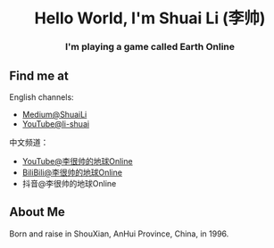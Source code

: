 <h1 align="center">Hello World, I'm Shuai Li (李帅)</h1>
<h3 align="center">I'm playing a game called Earth Online</h3>

## Find me at

English channels:
- [Medium@ShuaiLi](https://bytefish.medium.com/)
- [YouTube@li-shuai](https://www.youtube.com/channel/UC9VmSEzrvipwtJdTaVBLttA)

中文频道：
- [YouTube@李很帅的地球Online](https://www.youtube.com/channel/UCMsUNIYRi60iYW0V9f3jjng)
- [BiliBili@李很帅的地球Online](https://space.bilibili.com/67963642)
- 抖音@李很帅的地球Online


## About Me
Born and raise in ShouXian, AnHui Province, China, in 1996.


